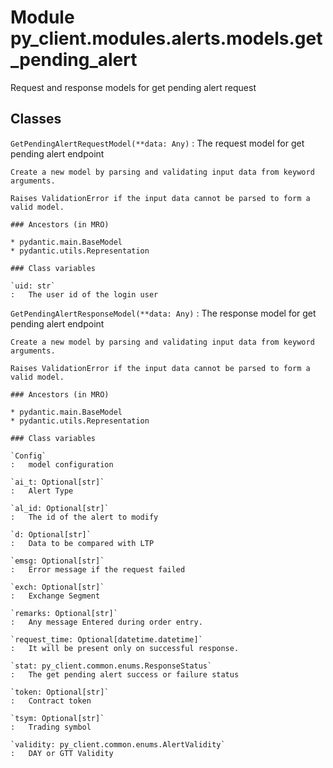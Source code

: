 Module py_client.modules.alerts.models.get_pending_alert
========================================================
Request and response models for get pending alert request

Classes
-------

`GetPendingAlertRequestModel(**data: Any)`
:   The request model for get pending alert endpoint
    
    Create a new model by parsing and validating input data from keyword arguments.
    
    Raises ValidationError if the input data cannot be parsed to form a valid model.

    ### Ancestors (in MRO)

    * pydantic.main.BaseModel
    * pydantic.utils.Representation

    ### Class variables

    `uid: str`
    :   The user id of the login user

`GetPendingAlertResponseModel(**data: Any)`
:   The response model for get pending alert endpoint
    
    Create a new model by parsing and validating input data from keyword arguments.
    
    Raises ValidationError if the input data cannot be parsed to form a valid model.

    ### Ancestors (in MRO)

    * pydantic.main.BaseModel
    * pydantic.utils.Representation

    ### Class variables

    `Config`
    :   model configuration

    `ai_t: Optional[str]`
    :   Alert Type

    `al_id: Optional[str]`
    :   The id of the alert to modify

    `d: Optional[str]`
    :   Data to be compared with LTP

    `emsg: Optional[str]`
    :   Error message if the request failed

    `exch: Optional[str]`
    :   Exchange Segment

    `remarks: Optional[str]`
    :   Any message Entered during order entry.

    `request_time: Optional[datetime.datetime]`
    :   It will be present only on successful response.

    `stat: py_client.common.enums.ResponseStatus`
    :   The get pending alert success or failure status

    `token: Optional[str]`
    :   Contract token

    `tsym: Optional[str]`
    :   Trading symbol

    `validity: py_client.common.enums.AlertValidity`
    :   DAY or GTT Validity